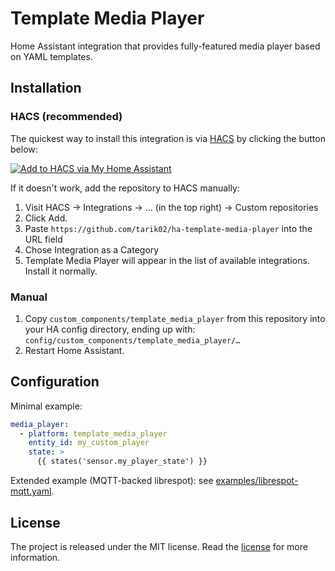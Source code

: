 # Template Media Player

Home Assistant integration that provides fully-featured media player based on YAML templates.

## Installation

### HACS (recommended)

The quickest way to install this integration is via [HACS][hacs-url] by clicking the button below:

[![Add to HACS via My Home Assistant][hacs-install-image]][hacs-install-url]

If it doesn't work, add the repository to HACS manually:

1. Visit HACS → Integrations → ... (in the top right) → Custom repositories
2. Click Add.
3. Paste `https://github.com/tarik02/ha-template-media-player` into the URL field
4. Chose Integration as a Category
5. Template Media Player will appear in the list of available integrations. Install it normally.

### Manual

1. Copy `custom_components/template_media_player` from this repository into your HA config directory, ending up with: `config/custom_components/template_media_player/…`
2. Restart Home Assistant.

## Configuration

Minimal example:

```yaml
media_player:
  - platform: template_media_player
    entity_id: my_custom_player
    state: >
      {{ states('sensor.my_player_state') }}
```

Extended example (MQTT-backed librespot): see [examples/librespot-mqtt.yaml](https://github.com/tarik02/ha-template-media-player/blob/master/examples/librespot-mqtt.yaml).

## License

The project is released under the MIT license. Read the [license](https://github.com/tarik02/ha-template-media-player/blob/master/LICENSE) for more information.

[hacs-url]: https://github.com/hacs/integration
[hacs-install-url]: https://my.home-assistant.io/redirect/hacs_repository/?owner=tarik02&repository=ha-template-media-player&category=integration
[hacs-install-image]: https://my.home-assistant.io/badges/hacs_repository.svg
